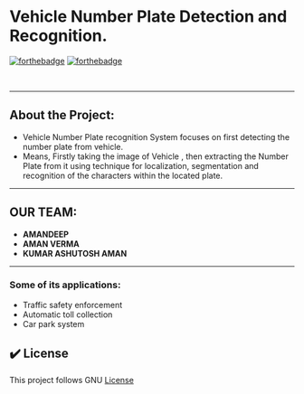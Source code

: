 # Vehicle Number Plate Detection and Recognition.

[![forthebadge](https://forthebadge.com/images/badges/built-by-developers.svg)](https://forthebadge.com)
[![forthebadge](https://forthebadge.com/images/badges/built-with-love.svg)](https://forthebadge.com)

<br>

<hr>

## About the Project:

- Vehicle Number Plate recognition System focuses on first detecting the number plate from vehicle.
- Means, Firstly taking the image of Vehicle , then extracting the Number Plate from it using technique for localization, segmentation and recognition of the characters within the located plate. 

<hr>
  
## OUR TEAM:

  - **AMANDEEP**
  - **AMAN VERMA**
  - **KUMAR ASHUTOSH AMAN**

<hr>

### Some of its applications:

- Traffic safety enforcement
- Automatic toll collection
- Car park system  


## ✔️ License 
This project follows GNU [License](https://github.com/amandp13/Vehicle-Plate-Recognition/blob/main/LICENSE)
